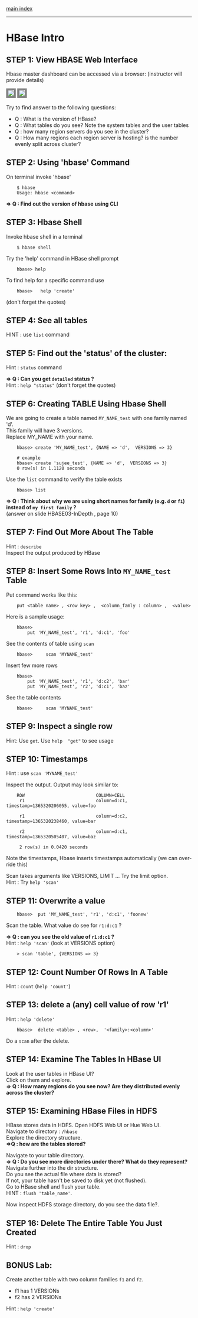 <link rel='stylesheet' href='../assets/css/main.css'/>

[main index](../README.md)

----

# HBase Intro


## STEP 1: View HBASE Web Interface
Hbase master dashboard can be accessed via a browser:
(instructor will provide details)


<img src="../assets/images/5.1a-hbase-UI.png" style="border: 5px solid grey ; max-width:100%;" />

<img src="../assets/images/5.1b-hbase-master-ui.png" style="border: 5px solid grey ; max-width:100%;" />


Try to find answer to the following questions:
* Q : What is the version of  HBase?
* Q : What tables do you see?  Note the system tables and the user tables
* Q : how many region servers do you see in the cluster?
* Q : How many regions each region server is hosting?  is the number evenly split across cluster?


## STEP 2: Using 'hbase' Command
On terminal invoke 'hbase'
```
    $ hbase
    Usage: hbase <command>
```

**=> Q : Find out the version of hbase using CLI**  


## STEP 3: Hbase Shell
Invoke hbase shell in a terminal
```
    $ hbase shell
```

Try the 'help' command in HBase shell prompt
```
    hbase> help
```

To find help for a specific command use
```
    hbase>   help 'create'
```
(don't forget the quotes)

## STEP 4: See all tables
HINT : use `list` command


## STEP 5: Find out the 'status' of the cluster:
Hint : `status` command

**=> Q : Can you get `detailed` status ?**  
Hint : `help "status"`   (don't forget the quotes)



## STEP 6: Creating TABLE Using Hbase Shell
We are going to create a table named `MY_NAME_test` with one family named 'd'.  
This family will have 3 versions.  
Replace MY_NAME with your name.

```
    hbase> create 'MY_NAME_test', {NAME => 'd',  VERSIONS => 3}

    # example
    hbase> create 'sujee_test', {NAME => 'd',  VERSIONS => 3}
    0 row(s) in 1.1120 seconds
```

Use the `list` command to verify the table exists
```
    hbase> list
```

**=> Q : Think about why we are using short names for family (e.g.  `d`  or `f1`) instead of `my first family` ?**  
(answer on slide HBASE03-InDepth ,   page 10)

## STEP 7: Find Out More About The Table
Hint : `describe`   
Inspect the output produced by HBase


## STEP 8: Insert Some Rows Into `MY_NAME_test` Table
Put command works like this:
```
    put <table name> , <row key> ,  <column_famly : column> ,  <value>
```
Here is a sample usage:
```
    hbase>  
        put 'MY_NAME_test', 'r1', 'd:c1', 'foo'
```

See the contents of table using `scan`
```
    hbase>     scan 'MYNAME_test'
```        

Insert few more rows
```
    hbase>
        put 'MY_NAME_test', 'r1', 'd:c2', 'bar'
        put 'MY_NAME_test', 'r2', 'd:c1', 'baz'
```

See the table contents
```
    hbase>     scan 'MYNAME_test'
```        


## STEP 9: Inspect a single row
Hint: Use `get`.   Use `help  "get"` to see usage


## STEP 10: Timestamps
Hint : use `scan 'MYNAME_test'`  

Inspect the output.  Output may look similar to:
```
    ROW                           COLUMN+CELL
     r1                           column=d:c1, timestamp=1365320206055, value=foo

     r1                           column=d:c2, timestamp=1365320238460, value=bar

     r2                           column=d:c1, timestamp=1365320505407, value=baz

     2 row(s) in 0.0420 seconds
```

Note the timestamps, Hbase inserts timestamps automatically (we can over-ride this)

Scan takes arguments like VERSIONS, LIMIT ... Try the limit option.   
Hint : Try `help 'scan'`


## STEP 11:  Overwrite a value
```
    hbase>  put 'MY_NAME_test', 'r1', 'd:c1', 'foonew'
```

Scan the table.  What value do see for  `r1:d:c1` ?

**=> Q : can you see the old value of `r1:d:c1` ?**  
Hint : `help 'scan'`  (look at VERSIONS option)
```
    > scan 'table', {VERSIONS => 3}
```


## STEP 12: Count Number Of Rows In A Table
Hint : `count`  (`help 'count'`)


## STEP 13: delete a (any) cell value of row 'r1'
Hint : `help 'delete'`  

```
    hbase>  delete <table> , <row>,  '<family>:<column>'
```

Do a `scan` after the delete.


## STEP 14: Examine The Tables In HBase UI
Look at the user tables in HBase UI?  
Click on them and explore.   
**=> Q : How many regions do you see now?  Are they distributed evenly across the cluster?**   



## STEP 15: Examining HBase Files in HDFS
HBase stores data in HDFS.
Open HDFS Web UI or  Hue Web UI.   
Navigate to directory : `/hbase`   
Explore the directory structure.   
**=>Q : how are the tables stored?**   

Navigate to your table directory.   
**=> Q : Do you see more directories under there?  What do they represent?**   
Navigate further into the dir structure.  
Do you see the actual file where data is stored?   
If not, your table hasn't be saved to disk yet (not flushed).   
Go to HBase shell and flush your table.  
HINT : `flush 'table_name'`.   

Now inspect  HDFS storage directory, do you see the data file?.


## STEP 16:  Delete The Entire Table You Just Created
Hint : `drop`


## BONUS Lab:
Create another table with two column families `f1`  and `f2`.  

* f1 has 1 VERSIONs
* f2 has 2 VERSIONs

Hint : `help 'create'`
